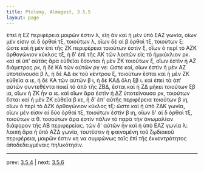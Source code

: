 ```yaml
---
title: Ptolemy, Almagest, 3.5.5
layout: page
---
```


ἐπεὶ ἡ ΕΖ περιφέρεια μοιρῶν ἐστιν λ, εἴη ἂν καὶ ἡ μὲν ὑπὸ ΕΑΖ γωνία, οἵων μέν εἰσιν αἱ δ ὀρθαὶ τξ, τοιούτων λ, οἵων δὲ αἱ β ὀρθαὶ τξ, τοιούτων ξ: ὥστε καὶ ἡ μὲν ἐπὶ τῆς ΖΚ περιφέρεια τοιούτων ἐστὶν ξ, οἵων ὁ περὶ τὸ ΑΖΚ ὀρθογώνιον κύκλος τξ, ἡ δ' ἐπὶ τῆς ΑΚ τῶν λοιπῶν εἰς τὸ ἡμικύκλιον ρκ. καὶ αἱ ὑπ' αὐτὰς ἄρα εὐθεῖαι ἔσονται ἡ μὲν ΖΚ τοιούτων ξ, οἵων ἐστὶν ἡ ΑΖ διάμετρος ρκ, ἡ δὲ ΚΑ τῶν αὐτῶν ργ νε: ὥστε καί, οἵων ἐστὶν ἡ μὲν ΑΖ ὑποτείνουσα β λ, ἡ δὲ ΑΔ ἐκ τοῦ κέντρου ξ, τοιούτων ἔσται καὶ ἡ μὲν ΖΚ εὐθεῖα α ιε, ἡ δὲ ΚΑ τῶν αὐτῶν β ι, ἡ δὲ ΚΑΔ ὅλη ξβ ι. καὶ ἐπεὶ τὰ ἀπ' αὐτῶν συντεθέντα ποιεῖ τὸ ἀπὸ τῆς ΖΒΔ, ἔσται καὶ ἡ ΖΔ μήκει τοιούτων ξβ ια, οἵων ἡ ΖΚ ἦν α ιε. καὶ οἵων ἄρα ἐστὶν ἡ ΔΖ ὑποτείνουσα ρκ, τοιούτων ἔσται καὶ ἡ μὲν ΖΚ εὐθεῖα β κε, ἡ δ' ἐπ' αὐτῆς περιφέρεια τοιούτων β ιη, οἵων ὁ περὶ τὸ ΔΖΚ ὀρθογώνιον κύκλος τξ: ὥστε καὶ ἡ ὑπὸ ΖΔΚ γωνία, οἵων μέν εἰσιν αἱ δύο ὀρθαὶ τξ, τοιούτων ἐστὶν β ιη, οἵων δ' αἱ δ ὀρθαὶ τξ, τοιούτων α θ. τοσούτων ἄρα ἐστὶν πάλιν τὸ παρὰ τὴν ἀνωμαλίαν διάφορον τῆς ΑΒ περιφερείας. τῶν δ' αὐτῶν ἦν καὶ ἡ ὑπὸ ΕΑΖ γωνία λ: λοιπὴ ἄρα ἡ ὑπὸ ΑΖΔ γωνία, τουτέστιν ἡ φαινομένη τοῦ ζῳδιακοῦ περιφέρεια, μοιρῶν ἐστιν κη να συμφώνως ταῖς ἐπὶ τῆς ἐκκεντρότητος ἀποδεδειγμέναις πηλικότησιν. 

---

prev: [3.5.4](../3.5.4/) | next: [3.5.6](../3.5.6/)

